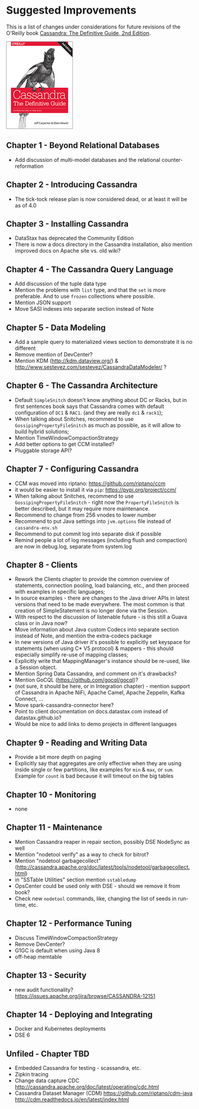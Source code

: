 # Suggested Improvements
This is a list of changes under considerations for future revisions of the O'Reilly book [Cassandra: The Definitive Guide, 2nd Edition](http://shop.oreilly.com/product/0636920043041.do).

![Book Cover](cassandra-tdg.jpg)


## Chapter 1 - Beyond Relational Databases
- Add discussion of multi-model databases and the relational counter-reformation

## Chapter 2 - Introducing Cassandra
- The tick-tock release plan is now considered dead, or at least it will be as of 4.0

## Chapter 3 - Installing Cassandra
- DataStax has deprecated the Community Edition
- There is now a docs directory in the Cassandra installation, also mention improved docs on Apache site vs. old wiki?

## Chapter 4 - The Cassandra Query Language
- Add discussion of the tuple data type
- Mention the problems with `list` type, and that the `set` is more preferable. And to use
  `frozen` collections where possible.
- Mention JSON support
- Move SASI indexes into separate section instead of Note

## Chapter 5 - Data Modeling
- Add a sample query to materialized views section to demonstrate it is no different
- Remove mention of DevCenter?
- Mention KDM (http://kdm.dataview.org/) & http://www.sestevez.com/sestevez/CassandraDataModeler/ ?

## Chapter 6 - The Cassandra Architecture
- Default `SimpleSnitch` doesn't know anything about DC or Racks, but in first sentences
  book says that Cassandra comes with default configuration of `DC1` & `RAC1`. (and they
  are really `dc1` & `rack1`);
- When talking about Snitches, recommend to use `GossipingPropertyFileSnitch` as much as
  possible, as it will allow to build hybrid solutions;
- Mention TimeWindowCompactionStrategy
- Add better options to get CCM installed?
- Pluggable storage API?

## Chapter 7 - Configuring Cassandra
- CCM was moved into riptano: https://github.com/riptano/ccm
- it would be easier to install it via `pip`: https://pypi.org/project/ccm/
- When talking about Snitches, recommend to use `GossipingPropertyFileSnitch` - 
  right now the `PropertyFileSnitch` is better described, but it may require more
  maintenance.
- Recommend to change from 256 vnodes to lower number
- Recommend to put Java settings into `jvm.options` file instead of `cassandra-env.sh`
- Recommend to put commit log into separate disk if possible
- Remind people a lot of log messages (including flush and compaction) are now in debug.log, separate from system.log

## Chapter 8 - Clients
- Rework the Clients chapter to provide the common overview of statements, connection
  pooling, load balancing, etc., and then proceed with examples in specific languages;
- In source examples - there are changes to the Java driver APIs in latest versions that need to be made everywhere. 
The most common is that creation of SimpleStatement is no longer done via the Session.
- With respect to the discussion of listenable future - is this still a Guava class or in Java now?
- Move information about Java custom Codecs into separate section instead of Note, and
  mention the extra-codecs package
- In new versions of Java driver it's possible to explicitly set keyspace for statements
  (when using C* V5 protocol) & mappers - this should especially simplify re-use of mapping classes;
- Explicitly write that MappingManager's instance should be re-used, like a Session object.
- Mention Spring Data Cassandra, and comment on it's drawbacks?
- Mention GoCQL (https://github.com/gocql/gocql)?
- (not sure, it should be here, or in Integration chapter) - mention support of Cassandra
  in Apache NiFi, Apache Camel, Apache Zeppelin, Kafka Connect, ...
- Move spark-cassandra-connector here?
- Point to client documentation on docs.datastax.com instead of datastax.github.io?
- Would be nice to add links to demo projects in different languages

## Chapter 9 - Reading and Writing Data
- Provide a bit more depth on paging
- Explicitly say that aggregates are only effective when they are using inside single or
  few partitions, like examples for `min` & `max`, or `sum`. Example for `count` is bad
  because it will timeout on the big tables

## Chapter 10 - Monitoring
- none

## Chapter 11 - Maintenance
- Mention Cassandra reaper in repair section, possibly DSE NodeSync as well
- Mention "nodetool verify" as a way to check for bitrot?
- Mention "nodetool garbagecollect"
  (http://cassandra.apache.org/doc/latest/tools/nodetool/garbagecollect.html)
- in "SSTable Utilities" section mention `sstabledump`
- OpsCenter could be used only with DSE - should we remove it from book?
- Check new `nodetool` commands, like, changing the list of seeds in run-time, etc.

## Chapter 12 - Performance Tuning
- Discuss TimeWindowCompactionStrategy
- Remove DevCenter?
- G1GC is default when using Java 8
- off-heap memtable

## Chapter 13 - Security
- new audit functionality? https://issues.apache.org/jira/browse/CASSANDRA-12151

## Chapter 14 - Deploying and Integrating
- Docker and Kubernetes deployments
- DSE 6

## Unfiled - Chapter TBD
- Embedded Cassandra for testing - scassandra, etc.
- Zipkin tracing
- Change data capture CDC 
http://cassandra.apache.org/doc/latest/operating/cdc.html
- Cassandra Dataset Manager (CDM)
https://github.com/riptano/cdm-java
http://cdm.readthedocs.io/en/latest/index.html
